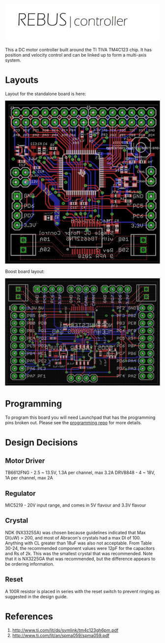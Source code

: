 ![rebus](https://github.com/benlhy/DC-motor-control/blob/master/rebus.jpg)

This a DC motor controller built around the TI TIVA TM4C123 chip. It has position and velocity control and can be linked up to form a multi-axis system. 

# Layouts

Layout for the standalone board is here:

![layout](https://github.com/benlhy/DC-motor-control/blob/master/Layout.JPG)

Boost board layout:

![boost](https://github.com/benlhy/DC-motor-control/blob/master/boost.JPG)

# Programming

To program this board you will need Launchpad that has the programming pins broken out. Please see the [programming repo](https://github.com/benlhy/DC-Control-Module) for more details.

# Design Decisions

## Motor Driver
TB6612FNG - 2.5 ~ 13.5V, 1.3A per channel, max 3.2A
DRV8848 - 4 ~ 18V, 1A per channel, max 2A

## Regulator
MIC5219 - 20V input range, and comes in 5V flavour and 3.3V flavour

## Crystal
NDK (NX3325SA) was chosen because guidelines indicated that Max DI(uW) > 200, and most of Abracon's crystals had a max DI of 100. Anything with CL greater than 18uF was also not acceptable. From Table 30-24, the recommended component values were 12pF for the capacitors and Rs of 2k. This was the smallest crystal that was recommended. Note that it is NX3225GA that was recommended, but the difference appears to be ordering information.

## Reset
A 100R resistor is placed in series with the reset switch to prevent ringing as suggested in the design guide.

# References
1. http://www.ti.com/lit/ds/symlink/tm4c123gh6pm.pdf
2. http://www.ti.com/lit/an/spma059/spma059.pdf
